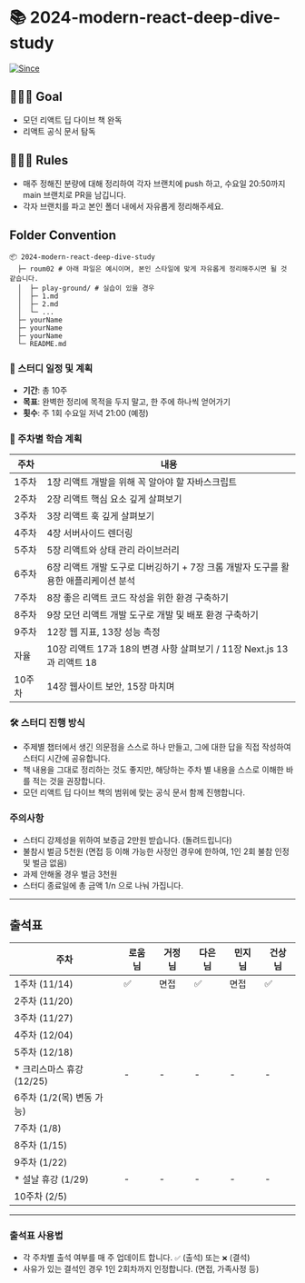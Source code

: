 # 📚 2024-modern-react-deep-dive-study

[![Since](https://img.shields.io/badge/since-2024.11.14-6A5ACD.svg?&edge_flat=false)](https://github.com/JAVACAFE-STUDY/2024-modern-react-deep-dive-study)

## 🧑🏻‍💻 Goal

- 모던 리액트 딥 다이브 책 완독
- 리액트 공식 문서 탐독

## 🧑🏻‍💻 Rules

- 매주 정해진 분량에 대해 정리하여 각자 브랜치에 push 하고, 수요일 20:50까지 main 브랜치로 PR을 남깁니다.
- 각자 브랜치를 파고 본인 폴더 내에서 자유롭게 정리해주세요.

## Folder Convention

```
📦 2024-modern-react-deep-dive-study
  ├─ roum02 # 아래 파일은 예시이며, 본인 스타일에 맞게 자유롭게 정리해주시면 될 것 같습니다.
  │  ├─ play-ground/ # 실습이 있을 경우
  │  ├─ 1.md
  │  ├─ 2.md
  │  └─ ...
  ├─ yourName
  ├─ yourName
  ├─ yourName
  └─ README.md
```

### 📅 스터디 일정 및 계획

- **기간**: 총 10주
- **목표**: 완벽한 정리에 목적을 두지 말고, 한 주에 하나씩 얻어가기
- **횟수**: 주 1회 수요일 저녁 21:00 (예정)

### 📖 주차별 학습 계획

| 주차 | 내용 |
| ---- | ---- |
| 1주차 | 1장 리액트 개발을 위해 꼭 알아야 할 자바스크립트 |
| 2주차 | 2장 리액트 핵심 요소 깊게 살펴보기 |
| 3주차 | 3장 리액트 훅 깊게 살펴보기 |
| 4주차 | 4장 서버사이드 렌더링 |
| 5주차 | 5장 리액트와 상태 관리 라이브러리 |
| 6주차 | 6장 리액트 개발 도구로 디버깅하기 + 7장 크롬 개발자 도구를 활용한 애플리케이션 분석 |
| 7주차 | 8장 좋은 리액트 코드 작성을 위한 환경 구축하기 |
| 8주차 | 9장 모던 리액트 개발 도구로 개발 및 배포 환경 구축하기 |
| 9주차 | 12장 웹 지표, 13장 성능 측정 |
| 자율 | 10장 리액트 17과 18의 변경 사항 살펴보기 / 11장 Next.js 13과 리액트 18 |
| 10주차 | 14장 웹사이트 보안, 15장 마치며 |

### 🛠 스터디 진행 방식

- 주제별 챕터에서 생긴 의문점을 스스로 하나 만들고, 그에 대한 답을 직접 작성하여 스터디 시간에 공유합니다.
- 책 내용을 그대로 정리하는 것도 좋지만, 해당하는 주차 별 내용을 스스로 이해한 바를 적는 것을 권장합니다.
- 모던 리액트 딥 다이브 책의 범위에 맞는 공식 문서 함께 진행합니다.

### 주의사항

- 스터디 강제성을 위하여 보증금 2만원 받습니다. (돌려드립니다)
- 불참시 벌금 5천원 (면접 등 이해 가능한 사정인 경우에 한하여, 1인 2회 불참 인정 및 벌금 없음)
- 과제 안해올 경우 벌금 3천원
- 스터디 종료일에 총 금액 1/n 으로 나눠 가집니다.

---

## 출석표

| 주차                       | 로움 님 | 거정 님 | 다은 님 | 민지 님 | 건상 님 |
|----------------------------|---------|---------|---------|---------|---------|
| 1주차 (11/14)             |    ✅    |   면접   |    ✅    |   면접   |    ✅    |
| 2주차 (11/20)             |         |         |         |         |         |
| 3주차 (11/27)             |         |         |         |         |         |
| 4주차 (12/04)             |         |         |         |         |         |
| 5주차 (12/18)             |         |         |         |         |         |
| * 크리스마스 휴강 (12/25) |    -    |    -    |    -    |    -    |    -    |
| 6주차 (1/2(목) 변동 가능) |         |         |         |         |         |
| 7주차 (1/8)               |         |         |         |         |         |
| 8주차 (1/15)              |         |         |         |         |         |
| 9주차 (1/22)              |         |         |         |         |         |
| * 설날 휴강 (1/29)        |    -    |    -    |    -    |    -    |    -    |
| 10주차 (2/5)              |         |         |         |         |         |

---

### 출석표 사용법
- 각 주차별 출석 여부를 매 주 업데이트 합니다. `✅` (출석) 또는 `❌` (결석)
- 사유가 있는 결석인 경우 1인 2회차까지 인정합니다. (면접, 가족사정 등)